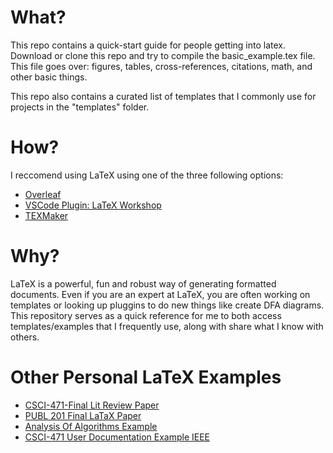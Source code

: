 # What?

This repo contains a quick-start guide for people getting into latex.
Download or clone this repo and try to compile the basic_example.tex file.
This file goes over: figures, tables, cross-references, citations, math, and other basic things.

This repo also contains a curated list of templates that I commonly use for projects in the "templates" folder.

# How?

I reccomend using LaTeX using one of the three following options:

- [Overleaf](https://www.overleaf.com/)
- [VSCode Plugin: LaTeX Workshop](https://marketplace.visualstudio.com/items?itemName=James-Yu.latex-workshop)
- [TEXMaker](https://www.xm1math.net/texmaker/)


# Why?

LaTeX is a powerful, fun and robust way of generating formatted documents.
Even if you are an expert at LaTeX, you are often working on templates or looking up pluggins to do new things like create DFA diagrams.
This repository serves as a quick reference for me to both access templates/examples that I frequently use, along with share what I know with others.



# Other Personal LaTeX Examples

- [CSCI-471-Final Lit Review Paper](https://github.com/jrtechs/csci-471-final)
- [PUBL 201 Final LaTaX Paper](https://github.com/jrtechs/PUBL-201-FINAL)
- [Analysis Of Algorithms Example](https://github.com/jrtechs/CSCI-261-HW-3)
- [CSCI-471 User Documentation Example IEEE](https://github.com/jrtechs/Jupyter-Lab-Documentation)